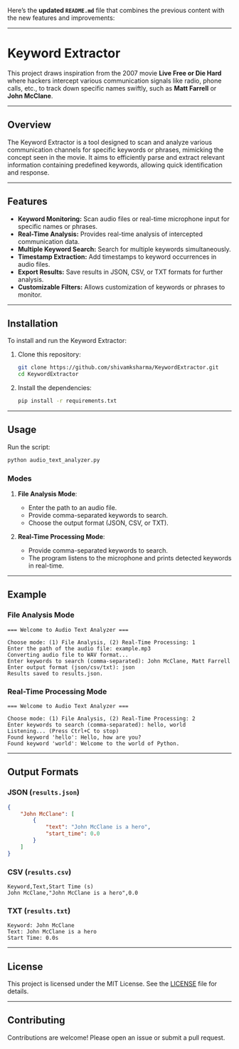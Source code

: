 Here’s the **updated `README.md`** file that combines the previous content with the new features and improvements:

---

# Keyword Extractor

This project draws inspiration from the 2007 movie **Live Free or Die Hard** where hackers intercept various communication signals like radio, phone calls, etc., to track down specific names swiftly, such as **Matt Farrell** or **John McClane**.

---

## Overview

The Keyword Extractor is a tool designed to scan and analyze various communication channels for specific keywords or phrases, mimicking the concept seen in the movie. It aims to efficiently parse and extract relevant information containing predefined keywords, allowing quick identification and response.

---

## Features

- **Keyword Monitoring:** Scan audio files or real-time microphone input for specific names or phrases.
- **Real-Time Analysis:** Provides real-time analysis of intercepted communication data.
- **Multiple Keyword Search:** Search for multiple keywords simultaneously.
- **Timestamp Extraction:** Add timestamps to keyword occurrences in audio files.
- **Export Results:** Save results in JSON, CSV, or TXT formats for further analysis.
- **Customizable Filters:** Allows customization of keywords or phrases to monitor.

---

## Installation

To install and run the Keyword Extractor:

1. Clone this repository:
   ```bash
   git clone https://github.com/shivamksharma/KeywordExtractor.git
   cd KeywordExtractor
   ```

2. Install the dependencies:
   ```bash
   pip install -r requirements.txt
   ```

---

## Usage

Run the script:
```bash
python audio_text_analyzer.py
```

### **Modes**
1. **File Analysis Mode**:
   - Enter the path to an audio file.
   - Provide comma-separated keywords to search.
   - Choose the output format (JSON, CSV, or TXT).

2. **Real-Time Processing Mode**:
   - Provide comma-separated keywords to search.
   - The program listens to the microphone and prints detected keywords in real-time.

---

## Example

### File Analysis Mode
```
=== Welcome to Audio Text Analyzer ===

Choose mode: (1) File Analysis, (2) Real-Time Processing: 1
Enter the path of the audio file: example.mp3
Converting audio file to WAV format...
Enter keywords to search (comma-separated): John McClane, Matt Farrell
Enter output format (json/csv/txt): json
Results saved to results.json.
```

### Real-Time Processing Mode
```
=== Welcome to Audio Text Analyzer ===

Choose mode: (1) File Analysis, (2) Real-Time Processing: 2
Enter keywords to search (comma-separated): hello, world
Listening... (Press Ctrl+C to stop)
Found keyword 'hello': Hello, how are you?
Found keyword 'world': Welcome to the world of Python.
```

---

## Output Formats

### JSON (`results.json`)
```json
{
    "John McClane": [
        {
            "text": "John McClane is a hero",
            "start_time": 0.0
        }
    ]
}
```

### CSV (`results.csv`)
```
Keyword,Text,Start Time (s)
John McClane,"John McClane is a hero",0.0
```

### TXT (`results.txt`)
```
Keyword: John McClane
Text: John McClane is a hero
Start Time: 0.0s
```

---

## License

This project is licensed under the MIT License. See the [LICENSE](LICENSE) file for details.

---

## Contributing

Contributions are welcome! Please open an issue or submit a pull request.

